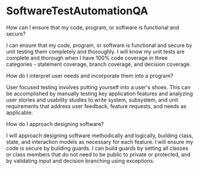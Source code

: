# SoftwareTestAutomationQA

How can I ensure that my code, program, or software is functional and secure?

I can ensure that my code, program, or software is functional and secure by unit testing them completely and thoroughly. I will know my unit tests are complete and thorough when I have 100% code coverage in three categories - statement coverage, branch coverage, and decision coverage. 

How do I interpret user needs and incorporate them into a program?

User focused testing involves putting yourself into a user's shoes. This can be accomplished by manually testing key application features and analyzing user stories and usability studies to write system, subsystem, and unit requirements that address user feedback, feature requests, and needs as applicable.

How do I approach designing software?

I will approach designing software methodically and logically, building class, state, and interaction models as necessary for each feature. I will ensure my code is secure by building guards. I can build guards by setting all classes or class members that do not need to be public to private or protected, and by validating input and decision branching using exceptions.
